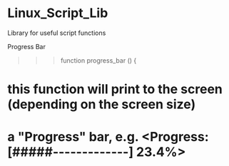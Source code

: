 # Linux_Script_Lib
Library for useful script functions

Progress Bar
>>> function progress_bar () {
  # this function will print to the screen (depending on the screen size)
  # a "Progress" bar, e.g. <Progress: [#####-------------] 23.4%>
